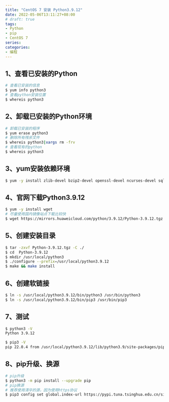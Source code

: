 ```yaml
---
title: "CentOS 7 安装 Python3.9.12"
date: 2022-05-06T13:11:27+08:00
# draft: true
tags:
- Python
- pip
- CentOS 7
series:
categories:
- 编程
---
```

## 1、查看已安装的Python

```bash
# 查看已安装的信息
$ yum info python3
# 查看python安装位置
$ whereis python3
```
 
## 2、卸载已安装的Python环境

```bash
# 卸载已安装的程序
$ yum erase python3
# 删除所有残余文件
$ whereis python3|xargs rm -frv
# 查看现有的python
$ whereis python3
```

## 3、yum安装依赖环境

```bash
$ yum -y install zlib-devel bzip2-devel openssl-devel ncurses-devel sqlite-devel readline-devel tk-devel gdbm-devel db4-devel libpcap-devel xz-devel
```

## 4、官网下载Python3.9.12

```bash
$ yum -y install wget
# 尽量使用国内镜像站点下载比较快
$ wget https://mirrors.huaweicloud.com/python/3.9.12/Python-3.9.12.tgz
```

## 5、创建安装目录

```bash
$ tar -zxvf Python-3.9.12.tgz -C ./
$ cd  Python-3.9.12
$ mkdir /usr/local/python3 
$ ./configure --prefix=/usr/local/python3.9.12
$ make && make install
```

## 6、创建软链接

```bash
$ ln -s /usr/local/python3.9.12/bin/python3 /usr/bin/python3
$ ln -s /usr/local/python3.9.12/bin/pip3 /usr/bin/pip3
```

## 7、测试

```bash
$ python3 -V
Python 3.9.12

$ pip3 -V
pip 22.0.4 from /usr/local/python3.9.12/lib/python3.9/site-packages/pip (python 3.9)
```

## 8、pip升级、换源

```bash
# pip升级
$ python3 -m pip install --upgrade pip
# pip换源
# 推荐使用清华的源，因为使用https协议
$ pip3 config set global.index-url https://pypi.tuna.tsinghua.edu.cn/simple
```
